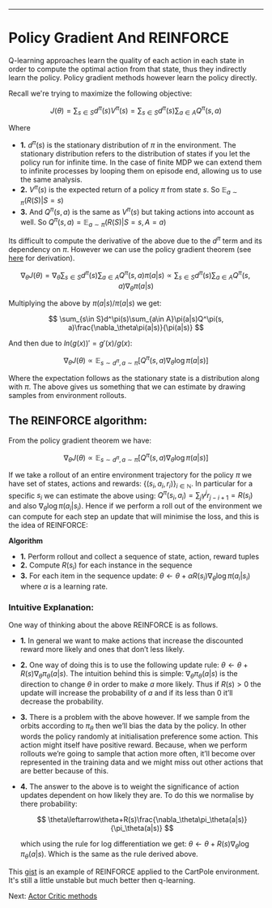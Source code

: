 ___

# Policy Gradient And REINFORCE

Q-learning approaches learn the quality of each action in each state in order to compute the optimal action from that state, thus they indirectly learn the policy. Policy gradient methods however learn the policy directly.

Recall we're trying to maximize the following objective:

$$
J(\theta) = \sum_{s\in S}d^\pi(s)V^\pi(s)=\sum_{s\in S}d^\pi(s)\sum_{a\in A}Q^\pi(s, a)
$$

Where

- __1.__ $d^\pi(s)$ is the stationary distribution of $\pi$ in the environment. The stationary distribution refers to the distribution of states if you let the policy run for infinite time. In the case of finite MDP we can extend them to infinite processes by looping them on episode end, allowing us to use the same analysis.
- __2.__ $V^{\pi}(s)$ is the expected return of a policy $\pi$ from state $s$. So $\mathbb{E}_{a\sim \pi}(R(S)|S=s)$
- __3.__ And $Q^{\pi}(s,a)$ is the same as $V^{\pi}(s)$ but taking actions into account as well. So $Q^\pi(s,a) = \mathbb{E}_{a\sim \pi}(R(S)|S=s, A=a)$

Its difficult to compute the derivative of the above due to the $d^\pi$ term and its dependency on $\pi$. However we can use the policy gradient theorem (see [here](https://lilianweng.github.io/posts/2018-04-08-policy-gradient/#policy-gradient-theorem) for derivation).

$$
\nabla_\theta J(\theta)=\nabla_\theta\sum_{s\in S}d^\pi(s)\sum_{a\in A}Q^\pi(s, a)\pi(a|s) \propto \sum_{s\in S}d^\pi(s)\sum_{a\in A}Q^\pi(s, a)\nabla_\theta\pi(a|s)
$$

Multiplying the above by $\pi(a|s)/\pi(a|s)$ we get:

$$
\sum_{s\in S}d^\pi(s)\sum_{a\in A}\pi(a|s)Q^\pi(s, a)\frac{\nabla_\theta\pi(a|s)}{\pi(a|s)}
$$

And then due to $ln(g(x))'=g'(x)/g(x)$:

$$
\nabla_\theta J(\theta) \propto \mathbb{E}_{s\sim d^{\pi}, a\sim\pi}[Q^\pi(s, a)\nabla_\theta\log{\pi(a|s)}]
$$

Where the expectation follows as the stationary state is a distribution along with $\pi$. The above gives us something that we can estimate by drawing samples from environment rollouts.

## The REINFORCE algorithm:

From the policy gradient theorem we have:

$$
\nabla_\theta J(\theta) \propto \mathbb{E}_{s\sim d^{\pi}, a\sim\pi}[Q^\pi(s, a)\nabla_\theta\log{\pi(a|s)}]
$$

If we take a rollout of an entire environment trajectory for the policy $\pi$ we have set of states, actions and rewards: $\{(s_i, a_i,r_i)\}_{i\in\mathbb{N}}$. In particular for a specific $s_i$ we can estimate the above using: $Q^\pi(s_i,a_i)=\sum_j \gamma^{j} r_{j-i+1}=R(s_i)$ and also $\nabla_\theta\log\pi(a_i|s_i)$. Hence if we perform a roll out of the environment we can compute for each step an update that will minimise the loss, and this is the idea of REINFORCE:

**Algorithm**

- __1.__ Perform rollout and collect a sequence of state, action, reward tuples
- __2.__ Compute $R(s_i)$ for each instance in the sequence
- __3.__ For each item in the sequence update: $\theta\leftarrow\theta+\alpha R(s_i)\nabla_\theta\log\pi(a_i|s_i)$ where $\alpha$  is a learning rate.

### Intuitive Explanation:

One way of thinking about the above REINFORCE is as follows. 

- __1.__ In general we want to make actions that increase the discounted reward more likely and ones that don’t less likely. 
- __2.__ One way of doing this is to use the following update rule: $\theta \leftarrow\theta+R(s)\nabla_\theta\pi_\theta(a|s)$. The intuition behind this is simple: $\nabla_\theta\pi_\theta(a|s)$ is the direction to change $\theta$ in order to make $a$ more likely. Thus if $R(s) > 0$ the update will increase the probability of $a$ and if its less than $0$ it’ll decrease the probability.
- __3.__ There is a problem with the above however. If we sample from the orbits according to $\pi_{\theta}$ then we’ll bias the data by the policy. In other words the policy randomly at initialisation preference some action. This action might itself have positive reward. Because, when we perform rollouts we’re going to sample that action more often, it’ll become over represented in the training data and we might miss out other actions that are better because of this.
- __4.__ The answer to the above is to weight the significance of action updates dependent on how likely they are. To do this we normalise by there probability:
    
    $$
    \theta\leftarrow\theta+R(s)\frac{\nabla_\theta\pi_\theta(a|s)}{\pi_\theta(a|s)}
    $$
    
    which using the rule for log differentiation we get: $\theta\leftarrow\theta+R(s)\nabla_\theta\log\pi_\theta(a|s)$. Which is the same as the rule derived above.


This [gist](https://gist.github.com/mauicv/43ba180044b49a065ec30390e5189b3d) is an example of REINFORCE applied to the CartPole environment. It's still a little unstable but much better then q-learning.

Next: [Actor Critic methods](#/posts/continuous-control-rl-ac)